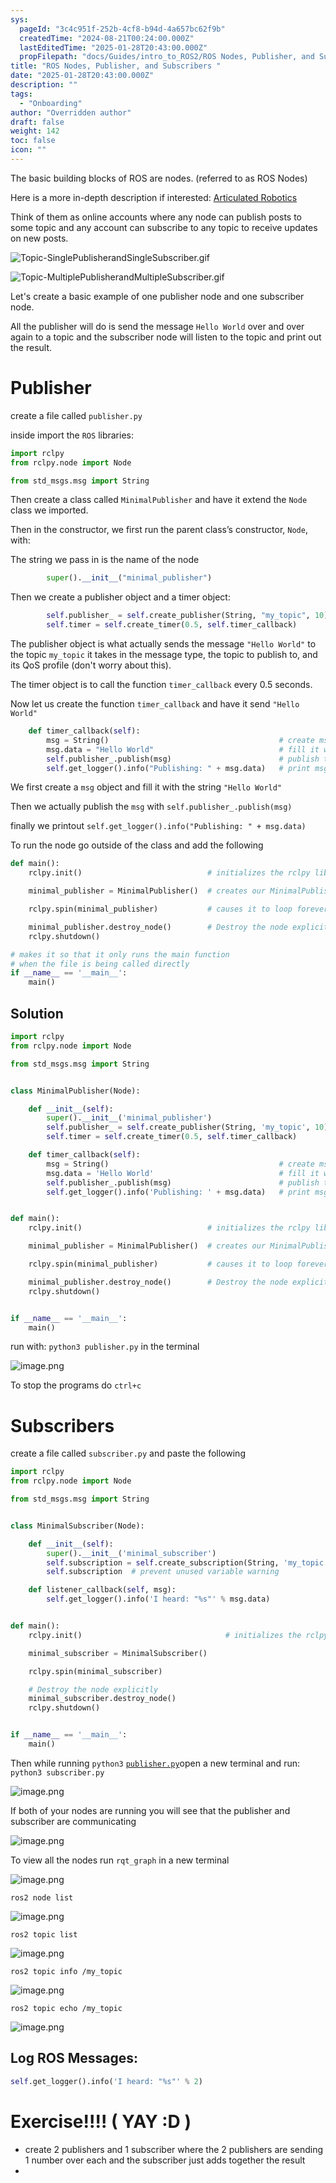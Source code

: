 ```yaml
---
sys:
  pageId: "3c4c951f-252b-4cf8-b94d-4a657bc62f9b"
  createdTime: "2024-08-21T00:24:00.000Z"
  lastEditedTime: "2025-01-28T20:43:00.000Z"
  propFilepath: "docs/Guides/intro_to_ROS2/ROS Nodes, Publisher, and Subscribers .md"
title: "ROS Nodes, Publisher, and Subscribers "
date: "2025-01-28T20:43:00.000Z"
description: ""
tags:
  - "Onboarding"
author: "Overridden author"
draft: false
weight: 142
toc: false
icon: ""
---
```


The basic building blocks of ROS are nodes. (referred to as ROS Nodes)

Here is a more in-depth description if interested: [Articulated Robotics](https://articulatedrobotics.xyz/tutorials/ready-for-ros/ros-overview#2-nodes)

Think of them as online accounts where any node can publish posts to some topic and any account can subscribe to any topic to receive updates on new posts.

![Topic-SinglePublisherandSingleSubscriber.gif](https://docs.ros.org/en/humble/_images/Topic-SinglePublisherandSingleSubscriber.gif)

![Topic-MultiplePublisherandMultipleSubscriber.gif](https://docs.ros.org/en/humble/_images/Topic-MultiplePublisherandMultipleSubscriber.gif)

Let's create a basic example of one publisher node and one subscriber node.

All the publisher will do is send the message `Hello World` over and over again to a topic and the subscriber node will listen to the topic and print out the result.

# Publisher

create a file called `publisher.py` 

inside import the `ROS` libraries:

```python
import rclpy
from rclpy.node import Node

from std_msgs.msg import String
```

Then create a class called `MinimalPublisher` and have it extend the `Node` class we imported.

Then in the constructor, we first run the parent class’s constructor, `Node`, with:

The string we pass in is the name of the node

```python
        super().__init__("minimal_publisher")
```

Then we create a publisher object and a timer object:

```python
        self.publisher_ = self.create_publisher(String, "my_topic", 10)
        self.timer = self.create_timer(0.5, self.timer_callback)
```

The publisher object is what actually sends the message `"Hello World"` to the topic `my_topic` it takes in the message type, the topic to publish to, and its QoS profile (don't worry about this).

The timer object is to call the function `timer_callback` every 0.5 seconds.

Now let us create the function `timer_callback` and have it send `"Hello World"`

```python
    def timer_callback(self):
        msg = String()                                      # create msg object
        msg.data = "Hello World"                            # fill it with data
        self.publisher_.publish(msg)                        # publish the message
        self.get_logger().info("Publishing: " + msg.data)   # print msg
```

We first create a `msg` object and fill it with the string `"Hello World"`

Then we actually publish the `msg` with `self.publisher_.publish(msg)`

finally we printout `self.get_logger().info("Publishing: " + msg.data)`

To run the node go outside of the class and add the following

```python
def main():
    rclpy.init()                            # initializes the rclpy library

    minimal_publisher = MinimalPublisher()  # creates our MinimalPublisher object

    rclpy.spin(minimal_publisher)           # causes it to loop forever

    minimal_publisher.destroy_node()        # Destroy the node explicitly
    rclpy.shutdown()

# makes it so that it only runs the main function
# when the file is being called directly
if __name__ == '__main__': 
    main()
```

## Solution

```python
import rclpy
from rclpy.node import Node

from std_msgs.msg import String


class MinimalPublisher(Node):

    def __init__(self):
        super().__init__('minimal_publisher')
        self.publisher_ = self.create_publisher(String, 'my_topic', 10)
        self.timer = self.create_timer(0.5, self.timer_callback)

    def timer_callback(self):
        msg = String()                                      # create msg object
        msg.data = 'Hello World'                            # fill it with data
        self.publisher_.publish(msg)                        # publish the message
        self.get_logger().info('Publishing: ' + msg.data)   # print msg


def main():
    rclpy.init()                            # initializes the rclpy library

    minimal_publisher = MinimalPublisher()  # creates our MinimalPublisher object

    rclpy.spin(minimal_publisher)           # causes it to loop forever

    minimal_publisher.destroy_node()        # Destroy the node explicitly
    rclpy.shutdown()


if __name__ == '__main__':
    main()
```

run with: `python3 publisher.py` in the terminal

![image.png](https://prod-files-secure.s3.us-west-2.amazonaws.com/d518164a-d88e-44d1-a4ee-3adb3bd8bce0/9214accb-ad5b-44f1-a31c-b3167c59138b/image.png?X-Amz-Algorithm=AWS4-HMAC-SHA256&X-Amz-Content-Sha256=UNSIGNED-PAYLOAD&X-Amz-Credential=ASIAZI2LB466XD4PUXFI%2F20250206%2Fus-west-2%2Fs3%2Faws4_request&X-Amz-Date=20250206T210655Z&X-Amz-Expires=3600&X-Amz-Security-Token=IQoJb3JpZ2luX2VjEE0aCXVzLXdlc3QtMiJGMEQCIF2dxOHminuy%2BD8WXvDe%2BS%2BUdJJGR8w31JLNtJD7VVhVAiBlskfqg2UY1nUHmFyqER%2FEOdhpr3HRtmz3IM9SbQBY9yr%2FAwhmEAAaDDYzNzQyMzE4MzgwNSIMR3PgzkxXHi2m16zDKtwDqAdJqMqAdLtNxQnKbHXHmVUYWeZkNdVZ2BgSS3rLBG%2Ftkkg9QRFq4mqgLFoMpywgx5Xix5YgKBbVWPbb74daR0Ag8PfAtVhR6XIbqAiPRWHC2oDRGP3A4SrPmvdrb81xhwvMpg0QMAlYp5cjQeaTcmOUkwOry3tJxmI%2BgNnHB3K9UAmCSiuBzXlWiqK%2BcNCeIeJglCTavGjDICoCDQzCGws0bVpXvYUQs5GgR9Fcmp2UJuXMcUriloxC9dpCE1xmfKwZn7U2fMU0bHatlBdCqeL%2Boa3%2BYMf4%2FQWiuo3hSOiNxR%2FhZeMKWXOPN4w4g%2BREo6ELGtDNpTfSiAmA6VaHZSjPdpqnczXIa5hGBFk2wK8rkOpgUijYKYFNGbenAWEuhJdhOxbJuJ0JTQZkIAkHNixd4MzlJeXpMJwGqD3p3AhglQ6iOpqmrslxoIm7lFpPLe7e0x%2F%2BJj0Uv4qYD%2F4cFEO2DT4panDqngK2JnPhr%2F9E8tmf1mZ3r5byw4xOobEILw2vaD6qkP78LG4phRvYhZQCyvaBQc8TPpc4XPQOKtsE31annQT5PXKMyYyHkjYsWDugF4CfL5HWp5Tz7yn2eZEvdnTavtxV808wI9QPHpqWZezatLe6VT7auuEwjbmUvQY6pgE%2BzPN80WDnwHWZJyztkg%2BW1ZAln0Ss4Z7Gw0jgklOWfBPjDlJ8Pk%2BuWzUE0KMSU4He4iMYkVFcC3a37h5qC3bBRTAMBz1AytvvQOltmxJ4jbOyLliMu27WPRCFRpa7fRT0BQUevxzs2cmpImrUUp4LuLnPXwcWNByg59NbThk7Jc0mUmrsXRqRYMEOPP%2BIK7dYjzWxNUM2bn1JP%2FcLCTa3NuiqXg4r&X-Amz-Signature=0883b2b838e647ca77c690a9788c0b63eb84836887a462652819701b75047460&X-Amz-SignedHeaders=host&x-id=GetObject)

To stop the programs do `ctrl+c`

# Subscribers

create a file called `subscriber.py` and paste the following

```python
import rclpy
from rclpy.node import Node

from std_msgs.msg import String


class MinimalSubscriber(Node):

    def __init__(self):
        super().__init__('minimal_subscriber')
        self.subscription = self.create_subscription(String, 'my_topic', self.listener_callback, 10)
        self.subscription  # prevent unused variable warning

    def listener_callback(self, msg):
        self.get_logger().info('I heard: "%s"' % msg.data)


def main():
    rclpy.init()                                # initializes the rclpy library

    minimal_subscriber = MinimalSubscriber()

    rclpy.spin(minimal_subscriber)

    # Destroy the node explicitly
    minimal_subscriber.destroy_node()
    rclpy.shutdown()


if __name__ == '__main__':
    main()
```

Then while running `python3` [`publisher.py`](http://publisher.py/)open a new terminal and run: `python3 subscriber.py` 

![image.png](https://prod-files-secure.s3.us-west-2.amazonaws.com/d518164a-d88e-44d1-a4ee-3adb3bd8bce0/611fccf2-c738-4dbd-94e9-98f209092866/image.png?X-Amz-Algorithm=AWS4-HMAC-SHA256&X-Amz-Content-Sha256=UNSIGNED-PAYLOAD&X-Amz-Credential=ASIAZI2LB466XD4PUXFI%2F20250206%2Fus-west-2%2Fs3%2Faws4_request&X-Amz-Date=20250206T210655Z&X-Amz-Expires=3600&X-Amz-Security-Token=IQoJb3JpZ2luX2VjEE0aCXVzLXdlc3QtMiJGMEQCIF2dxOHminuy%2BD8WXvDe%2BS%2BUdJJGR8w31JLNtJD7VVhVAiBlskfqg2UY1nUHmFyqER%2FEOdhpr3HRtmz3IM9SbQBY9yr%2FAwhmEAAaDDYzNzQyMzE4MzgwNSIMR3PgzkxXHi2m16zDKtwDqAdJqMqAdLtNxQnKbHXHmVUYWeZkNdVZ2BgSS3rLBG%2Ftkkg9QRFq4mqgLFoMpywgx5Xix5YgKBbVWPbb74daR0Ag8PfAtVhR6XIbqAiPRWHC2oDRGP3A4SrPmvdrb81xhwvMpg0QMAlYp5cjQeaTcmOUkwOry3tJxmI%2BgNnHB3K9UAmCSiuBzXlWiqK%2BcNCeIeJglCTavGjDICoCDQzCGws0bVpXvYUQs5GgR9Fcmp2UJuXMcUriloxC9dpCE1xmfKwZn7U2fMU0bHatlBdCqeL%2Boa3%2BYMf4%2FQWiuo3hSOiNxR%2FhZeMKWXOPN4w4g%2BREo6ELGtDNpTfSiAmA6VaHZSjPdpqnczXIa5hGBFk2wK8rkOpgUijYKYFNGbenAWEuhJdhOxbJuJ0JTQZkIAkHNixd4MzlJeXpMJwGqD3p3AhglQ6iOpqmrslxoIm7lFpPLe7e0x%2F%2BJj0Uv4qYD%2F4cFEO2DT4panDqngK2JnPhr%2F9E8tmf1mZ3r5byw4xOobEILw2vaD6qkP78LG4phRvYhZQCyvaBQc8TPpc4XPQOKtsE31annQT5PXKMyYyHkjYsWDugF4CfL5HWp5Tz7yn2eZEvdnTavtxV808wI9QPHpqWZezatLe6VT7auuEwjbmUvQY6pgE%2BzPN80WDnwHWZJyztkg%2BW1ZAln0Ss4Z7Gw0jgklOWfBPjDlJ8Pk%2BuWzUE0KMSU4He4iMYkVFcC3a37h5qC3bBRTAMBz1AytvvQOltmxJ4jbOyLliMu27WPRCFRpa7fRT0BQUevxzs2cmpImrUUp4LuLnPXwcWNByg59NbThk7Jc0mUmrsXRqRYMEOPP%2BIK7dYjzWxNUM2bn1JP%2FcLCTa3NuiqXg4r&X-Amz-Signature=ccfc4d95438e2e181029ef0745de5f0d4b816c17b13c243749e3edfe92d259e1&X-Amz-SignedHeaders=host&x-id=GetObject)

If both of your nodes are running you will see that the publisher and subscriber are communicating

![image.png](https://prod-files-secure.s3.us-west-2.amazonaws.com/d518164a-d88e-44d1-a4ee-3adb3bd8bce0/eea428b5-1cf0-43bb-a30b-81cbaf6c5c78/image.png?X-Amz-Algorithm=AWS4-HMAC-SHA256&X-Amz-Content-Sha256=UNSIGNED-PAYLOAD&X-Amz-Credential=ASIAZI2LB466XD4PUXFI%2F20250206%2Fus-west-2%2Fs3%2Faws4_request&X-Amz-Date=20250206T210655Z&X-Amz-Expires=3600&X-Amz-Security-Token=IQoJb3JpZ2luX2VjEE0aCXVzLXdlc3QtMiJGMEQCIF2dxOHminuy%2BD8WXvDe%2BS%2BUdJJGR8w31JLNtJD7VVhVAiBlskfqg2UY1nUHmFyqER%2FEOdhpr3HRtmz3IM9SbQBY9yr%2FAwhmEAAaDDYzNzQyMzE4MzgwNSIMR3PgzkxXHi2m16zDKtwDqAdJqMqAdLtNxQnKbHXHmVUYWeZkNdVZ2BgSS3rLBG%2Ftkkg9QRFq4mqgLFoMpywgx5Xix5YgKBbVWPbb74daR0Ag8PfAtVhR6XIbqAiPRWHC2oDRGP3A4SrPmvdrb81xhwvMpg0QMAlYp5cjQeaTcmOUkwOry3tJxmI%2BgNnHB3K9UAmCSiuBzXlWiqK%2BcNCeIeJglCTavGjDICoCDQzCGws0bVpXvYUQs5GgR9Fcmp2UJuXMcUriloxC9dpCE1xmfKwZn7U2fMU0bHatlBdCqeL%2Boa3%2BYMf4%2FQWiuo3hSOiNxR%2FhZeMKWXOPN4w4g%2BREo6ELGtDNpTfSiAmA6VaHZSjPdpqnczXIa5hGBFk2wK8rkOpgUijYKYFNGbenAWEuhJdhOxbJuJ0JTQZkIAkHNixd4MzlJeXpMJwGqD3p3AhglQ6iOpqmrslxoIm7lFpPLe7e0x%2F%2BJj0Uv4qYD%2F4cFEO2DT4panDqngK2JnPhr%2F9E8tmf1mZ3r5byw4xOobEILw2vaD6qkP78LG4phRvYhZQCyvaBQc8TPpc4XPQOKtsE31annQT5PXKMyYyHkjYsWDugF4CfL5HWp5Tz7yn2eZEvdnTavtxV808wI9QPHpqWZezatLe6VT7auuEwjbmUvQY6pgE%2BzPN80WDnwHWZJyztkg%2BW1ZAln0Ss4Z7Gw0jgklOWfBPjDlJ8Pk%2BuWzUE0KMSU4He4iMYkVFcC3a37h5qC3bBRTAMBz1AytvvQOltmxJ4jbOyLliMu27WPRCFRpa7fRT0BQUevxzs2cmpImrUUp4LuLnPXwcWNByg59NbThk7Jc0mUmrsXRqRYMEOPP%2BIK7dYjzWxNUM2bn1JP%2FcLCTa3NuiqXg4r&X-Amz-Signature=c58f96ce2c79987c6e376709c91e70df4508c3c94551c1b0c735a9fd405c7d74&X-Amz-SignedHeaders=host&x-id=GetObject)

To view all the nodes run `rqt_graph` in a new terminal

![image.png](https://prod-files-secure.s3.us-west-2.amazonaws.com/d518164a-d88e-44d1-a4ee-3adb3bd8bce0/1d98e964-4318-4d62-b5c4-8c8f78368598/image.png?X-Amz-Algorithm=AWS4-HMAC-SHA256&X-Amz-Content-Sha256=UNSIGNED-PAYLOAD&X-Amz-Credential=ASIAZI2LB466XD4PUXFI%2F20250206%2Fus-west-2%2Fs3%2Faws4_request&X-Amz-Date=20250206T210655Z&X-Amz-Expires=3600&X-Amz-Security-Token=IQoJb3JpZ2luX2VjEE0aCXVzLXdlc3QtMiJGMEQCIF2dxOHminuy%2BD8WXvDe%2BS%2BUdJJGR8w31JLNtJD7VVhVAiBlskfqg2UY1nUHmFyqER%2FEOdhpr3HRtmz3IM9SbQBY9yr%2FAwhmEAAaDDYzNzQyMzE4MzgwNSIMR3PgzkxXHi2m16zDKtwDqAdJqMqAdLtNxQnKbHXHmVUYWeZkNdVZ2BgSS3rLBG%2Ftkkg9QRFq4mqgLFoMpywgx5Xix5YgKBbVWPbb74daR0Ag8PfAtVhR6XIbqAiPRWHC2oDRGP3A4SrPmvdrb81xhwvMpg0QMAlYp5cjQeaTcmOUkwOry3tJxmI%2BgNnHB3K9UAmCSiuBzXlWiqK%2BcNCeIeJglCTavGjDICoCDQzCGws0bVpXvYUQs5GgR9Fcmp2UJuXMcUriloxC9dpCE1xmfKwZn7U2fMU0bHatlBdCqeL%2Boa3%2BYMf4%2FQWiuo3hSOiNxR%2FhZeMKWXOPN4w4g%2BREo6ELGtDNpTfSiAmA6VaHZSjPdpqnczXIa5hGBFk2wK8rkOpgUijYKYFNGbenAWEuhJdhOxbJuJ0JTQZkIAkHNixd4MzlJeXpMJwGqD3p3AhglQ6iOpqmrslxoIm7lFpPLe7e0x%2F%2BJj0Uv4qYD%2F4cFEO2DT4panDqngK2JnPhr%2F9E8tmf1mZ3r5byw4xOobEILw2vaD6qkP78LG4phRvYhZQCyvaBQc8TPpc4XPQOKtsE31annQT5PXKMyYyHkjYsWDugF4CfL5HWp5Tz7yn2eZEvdnTavtxV808wI9QPHpqWZezatLe6VT7auuEwjbmUvQY6pgE%2BzPN80WDnwHWZJyztkg%2BW1ZAln0Ss4Z7Gw0jgklOWfBPjDlJ8Pk%2BuWzUE0KMSU4He4iMYkVFcC3a37h5qC3bBRTAMBz1AytvvQOltmxJ4jbOyLliMu27WPRCFRpa7fRT0BQUevxzs2cmpImrUUp4LuLnPXwcWNByg59NbThk7Jc0mUmrsXRqRYMEOPP%2BIK7dYjzWxNUM2bn1JP%2FcLCTa3NuiqXg4r&X-Amz-Signature=a3271b004745b238c45c313143715f0ca9817a7fcbae6a6020709836b2a3edce&X-Amz-SignedHeaders=host&x-id=GetObject)

`ros2 node list`

![image.png](https://prod-files-secure.s3.us-west-2.amazonaws.com/d518164a-d88e-44d1-a4ee-3adb3bd8bce0/680ac8cf-e6d9-4164-9ece-5b9a6fccffee/image.png?X-Amz-Algorithm=AWS4-HMAC-SHA256&X-Amz-Content-Sha256=UNSIGNED-PAYLOAD&X-Amz-Credential=ASIAZI2LB466XD4PUXFI%2F20250206%2Fus-west-2%2Fs3%2Faws4_request&X-Amz-Date=20250206T210655Z&X-Amz-Expires=3600&X-Amz-Security-Token=IQoJb3JpZ2luX2VjEE0aCXVzLXdlc3QtMiJGMEQCIF2dxOHminuy%2BD8WXvDe%2BS%2BUdJJGR8w31JLNtJD7VVhVAiBlskfqg2UY1nUHmFyqER%2FEOdhpr3HRtmz3IM9SbQBY9yr%2FAwhmEAAaDDYzNzQyMzE4MzgwNSIMR3PgzkxXHi2m16zDKtwDqAdJqMqAdLtNxQnKbHXHmVUYWeZkNdVZ2BgSS3rLBG%2Ftkkg9QRFq4mqgLFoMpywgx5Xix5YgKBbVWPbb74daR0Ag8PfAtVhR6XIbqAiPRWHC2oDRGP3A4SrPmvdrb81xhwvMpg0QMAlYp5cjQeaTcmOUkwOry3tJxmI%2BgNnHB3K9UAmCSiuBzXlWiqK%2BcNCeIeJglCTavGjDICoCDQzCGws0bVpXvYUQs5GgR9Fcmp2UJuXMcUriloxC9dpCE1xmfKwZn7U2fMU0bHatlBdCqeL%2Boa3%2BYMf4%2FQWiuo3hSOiNxR%2FhZeMKWXOPN4w4g%2BREo6ELGtDNpTfSiAmA6VaHZSjPdpqnczXIa5hGBFk2wK8rkOpgUijYKYFNGbenAWEuhJdhOxbJuJ0JTQZkIAkHNixd4MzlJeXpMJwGqD3p3AhglQ6iOpqmrslxoIm7lFpPLe7e0x%2F%2BJj0Uv4qYD%2F4cFEO2DT4panDqngK2JnPhr%2F9E8tmf1mZ3r5byw4xOobEILw2vaD6qkP78LG4phRvYhZQCyvaBQc8TPpc4XPQOKtsE31annQT5PXKMyYyHkjYsWDugF4CfL5HWp5Tz7yn2eZEvdnTavtxV808wI9QPHpqWZezatLe6VT7auuEwjbmUvQY6pgE%2BzPN80WDnwHWZJyztkg%2BW1ZAln0Ss4Z7Gw0jgklOWfBPjDlJ8Pk%2BuWzUE0KMSU4He4iMYkVFcC3a37h5qC3bBRTAMBz1AytvvQOltmxJ4jbOyLliMu27WPRCFRpa7fRT0BQUevxzs2cmpImrUUp4LuLnPXwcWNByg59NbThk7Jc0mUmrsXRqRYMEOPP%2BIK7dYjzWxNUM2bn1JP%2FcLCTa3NuiqXg4r&X-Amz-Signature=695b0104d57383a07fab14989ffce7eaf234e316f1251ff4a12e2a238b3626b4&X-Amz-SignedHeaders=host&x-id=GetObject)

`ros2 topic list`

![image.png](https://prod-files-secure.s3.us-west-2.amazonaws.com/d518164a-d88e-44d1-a4ee-3adb3bd8bce0/eee2ebe1-27ef-4a4a-96fb-2ca54126fb29/image.png?X-Amz-Algorithm=AWS4-HMAC-SHA256&X-Amz-Content-Sha256=UNSIGNED-PAYLOAD&X-Amz-Credential=ASIAZI2LB466XD4PUXFI%2F20250206%2Fus-west-2%2Fs3%2Faws4_request&X-Amz-Date=20250206T210655Z&X-Amz-Expires=3600&X-Amz-Security-Token=IQoJb3JpZ2luX2VjEE0aCXVzLXdlc3QtMiJGMEQCIF2dxOHminuy%2BD8WXvDe%2BS%2BUdJJGR8w31JLNtJD7VVhVAiBlskfqg2UY1nUHmFyqER%2FEOdhpr3HRtmz3IM9SbQBY9yr%2FAwhmEAAaDDYzNzQyMzE4MzgwNSIMR3PgzkxXHi2m16zDKtwDqAdJqMqAdLtNxQnKbHXHmVUYWeZkNdVZ2BgSS3rLBG%2Ftkkg9QRFq4mqgLFoMpywgx5Xix5YgKBbVWPbb74daR0Ag8PfAtVhR6XIbqAiPRWHC2oDRGP3A4SrPmvdrb81xhwvMpg0QMAlYp5cjQeaTcmOUkwOry3tJxmI%2BgNnHB3K9UAmCSiuBzXlWiqK%2BcNCeIeJglCTavGjDICoCDQzCGws0bVpXvYUQs5GgR9Fcmp2UJuXMcUriloxC9dpCE1xmfKwZn7U2fMU0bHatlBdCqeL%2Boa3%2BYMf4%2FQWiuo3hSOiNxR%2FhZeMKWXOPN4w4g%2BREo6ELGtDNpTfSiAmA6VaHZSjPdpqnczXIa5hGBFk2wK8rkOpgUijYKYFNGbenAWEuhJdhOxbJuJ0JTQZkIAkHNixd4MzlJeXpMJwGqD3p3AhglQ6iOpqmrslxoIm7lFpPLe7e0x%2F%2BJj0Uv4qYD%2F4cFEO2DT4panDqngK2JnPhr%2F9E8tmf1mZ3r5byw4xOobEILw2vaD6qkP78LG4phRvYhZQCyvaBQc8TPpc4XPQOKtsE31annQT5PXKMyYyHkjYsWDugF4CfL5HWp5Tz7yn2eZEvdnTavtxV808wI9QPHpqWZezatLe6VT7auuEwjbmUvQY6pgE%2BzPN80WDnwHWZJyztkg%2BW1ZAln0Ss4Z7Gw0jgklOWfBPjDlJ8Pk%2BuWzUE0KMSU4He4iMYkVFcC3a37h5qC3bBRTAMBz1AytvvQOltmxJ4jbOyLliMu27WPRCFRpa7fRT0BQUevxzs2cmpImrUUp4LuLnPXwcWNByg59NbThk7Jc0mUmrsXRqRYMEOPP%2BIK7dYjzWxNUM2bn1JP%2FcLCTa3NuiqXg4r&X-Amz-Signature=e8bba99a674fe33646836f51c95449e56dcbd21e0c2efa9a44eb1ef12cb02585&X-Amz-SignedHeaders=host&x-id=GetObject)

`ros2 topic info /my_topic`

![image.png](https://prod-files-secure.s3.us-west-2.amazonaws.com/d518164a-d88e-44d1-a4ee-3adb3bd8bce0/6288ef12-cb9e-406f-b9eb-65feed3a9011/image.png?X-Amz-Algorithm=AWS4-HMAC-SHA256&X-Amz-Content-Sha256=UNSIGNED-PAYLOAD&X-Amz-Credential=ASIAZI2LB466XD4PUXFI%2F20250206%2Fus-west-2%2Fs3%2Faws4_request&X-Amz-Date=20250206T210655Z&X-Amz-Expires=3600&X-Amz-Security-Token=IQoJb3JpZ2luX2VjEE0aCXVzLXdlc3QtMiJGMEQCIF2dxOHminuy%2BD8WXvDe%2BS%2BUdJJGR8w31JLNtJD7VVhVAiBlskfqg2UY1nUHmFyqER%2FEOdhpr3HRtmz3IM9SbQBY9yr%2FAwhmEAAaDDYzNzQyMzE4MzgwNSIMR3PgzkxXHi2m16zDKtwDqAdJqMqAdLtNxQnKbHXHmVUYWeZkNdVZ2BgSS3rLBG%2Ftkkg9QRFq4mqgLFoMpywgx5Xix5YgKBbVWPbb74daR0Ag8PfAtVhR6XIbqAiPRWHC2oDRGP3A4SrPmvdrb81xhwvMpg0QMAlYp5cjQeaTcmOUkwOry3tJxmI%2BgNnHB3K9UAmCSiuBzXlWiqK%2BcNCeIeJglCTavGjDICoCDQzCGws0bVpXvYUQs5GgR9Fcmp2UJuXMcUriloxC9dpCE1xmfKwZn7U2fMU0bHatlBdCqeL%2Boa3%2BYMf4%2FQWiuo3hSOiNxR%2FhZeMKWXOPN4w4g%2BREo6ELGtDNpTfSiAmA6VaHZSjPdpqnczXIa5hGBFk2wK8rkOpgUijYKYFNGbenAWEuhJdhOxbJuJ0JTQZkIAkHNixd4MzlJeXpMJwGqD3p3AhglQ6iOpqmrslxoIm7lFpPLe7e0x%2F%2BJj0Uv4qYD%2F4cFEO2DT4panDqngK2JnPhr%2F9E8tmf1mZ3r5byw4xOobEILw2vaD6qkP78LG4phRvYhZQCyvaBQc8TPpc4XPQOKtsE31annQT5PXKMyYyHkjYsWDugF4CfL5HWp5Tz7yn2eZEvdnTavtxV808wI9QPHpqWZezatLe6VT7auuEwjbmUvQY6pgE%2BzPN80WDnwHWZJyztkg%2BW1ZAln0Ss4Z7Gw0jgklOWfBPjDlJ8Pk%2BuWzUE0KMSU4He4iMYkVFcC3a37h5qC3bBRTAMBz1AytvvQOltmxJ4jbOyLliMu27WPRCFRpa7fRT0BQUevxzs2cmpImrUUp4LuLnPXwcWNByg59NbThk7Jc0mUmrsXRqRYMEOPP%2BIK7dYjzWxNUM2bn1JP%2FcLCTa3NuiqXg4r&X-Amz-Signature=a2cc0c1db301933247047878e5ffbe50942bdc2fca2cceefb9a2966cddd4d5da&X-Amz-SignedHeaders=host&x-id=GetObject)

`ros2 topic echo /my_topic`

![image.png](https://prod-files-secure.s3.us-west-2.amazonaws.com/d518164a-d88e-44d1-a4ee-3adb3bd8bce0/0a6fcb4d-422d-4a6c-a803-749ef4adf2c6/image.png?X-Amz-Algorithm=AWS4-HMAC-SHA256&X-Amz-Content-Sha256=UNSIGNED-PAYLOAD&X-Amz-Credential=ASIAZI2LB466XD4PUXFI%2F20250206%2Fus-west-2%2Fs3%2Faws4_request&X-Amz-Date=20250206T210655Z&X-Amz-Expires=3600&X-Amz-Security-Token=IQoJb3JpZ2luX2VjEE0aCXVzLXdlc3QtMiJGMEQCIF2dxOHminuy%2BD8WXvDe%2BS%2BUdJJGR8w31JLNtJD7VVhVAiBlskfqg2UY1nUHmFyqER%2FEOdhpr3HRtmz3IM9SbQBY9yr%2FAwhmEAAaDDYzNzQyMzE4MzgwNSIMR3PgzkxXHi2m16zDKtwDqAdJqMqAdLtNxQnKbHXHmVUYWeZkNdVZ2BgSS3rLBG%2Ftkkg9QRFq4mqgLFoMpywgx5Xix5YgKBbVWPbb74daR0Ag8PfAtVhR6XIbqAiPRWHC2oDRGP3A4SrPmvdrb81xhwvMpg0QMAlYp5cjQeaTcmOUkwOry3tJxmI%2BgNnHB3K9UAmCSiuBzXlWiqK%2BcNCeIeJglCTavGjDICoCDQzCGws0bVpXvYUQs5GgR9Fcmp2UJuXMcUriloxC9dpCE1xmfKwZn7U2fMU0bHatlBdCqeL%2Boa3%2BYMf4%2FQWiuo3hSOiNxR%2FhZeMKWXOPN4w4g%2BREo6ELGtDNpTfSiAmA6VaHZSjPdpqnczXIa5hGBFk2wK8rkOpgUijYKYFNGbenAWEuhJdhOxbJuJ0JTQZkIAkHNixd4MzlJeXpMJwGqD3p3AhglQ6iOpqmrslxoIm7lFpPLe7e0x%2F%2BJj0Uv4qYD%2F4cFEO2DT4panDqngK2JnPhr%2F9E8tmf1mZ3r5byw4xOobEILw2vaD6qkP78LG4phRvYhZQCyvaBQc8TPpc4XPQOKtsE31annQT5PXKMyYyHkjYsWDugF4CfL5HWp5Tz7yn2eZEvdnTavtxV808wI9QPHpqWZezatLe6VT7auuEwjbmUvQY6pgE%2BzPN80WDnwHWZJyztkg%2BW1ZAln0Ss4Z7Gw0jgklOWfBPjDlJ8Pk%2BuWzUE0KMSU4He4iMYkVFcC3a37h5qC3bBRTAMBz1AytvvQOltmxJ4jbOyLliMu27WPRCFRpa7fRT0BQUevxzs2cmpImrUUp4LuLnPXwcWNByg59NbThk7Jc0mUmrsXRqRYMEOPP%2BIK7dYjzWxNUM2bn1JP%2FcLCTa3NuiqXg4r&X-Amz-Signature=3eb2c656ab3657e7360e5d8e374b8f115b2a417eed2f4bb4a269d2e210b14e93&X-Amz-SignedHeaders=host&x-id=GetObject)

## Log ROS Messages:

```python
self.get_logger().info('I heard: "%s"' % 2)
```

# Exercise!!!! ( YAY :D )

- create 2 publishers and 1 subscriber where the 2 publishers are sending 1 number over each and the subscriber just adds together the result
- 
